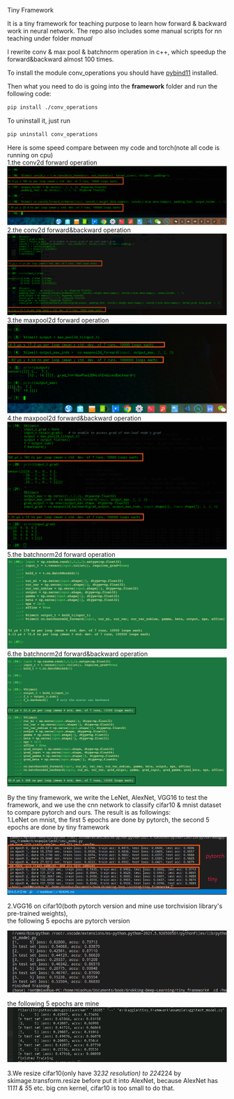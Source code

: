 Tiny Framework

It is a tiny framework for teaching purpose to learn how forward & backward work in neural network.
The repo also includes some manual scripts for nn teaching under folder *manual*

I rewrite conv & max pool & batchnorm operation in c++, which speedup the forward&backward almost 100 times.

To install the module conv_operations you should have [pybind11](https://github.com/pybind/pybind11/tree/stable) installed.

Then what you need to do is going into the **framework** folder and run the following code:

```sh
pip install ./conv_operations
```
To uninstall it, just run  
```sh
pip uninstall conv_operations
```

Here is some speed compare between my code and torch(note all code is running on cpu)  
1.the conv2d forward operation  
![the conv2d forward operation](pic/conv2d_forward_opt_running_time.png)  
2.the conv2d forward&backward operation  
![the conv2d forward&backward operation](pic/conv2d_forward_and_backward_opt_running_time.png)  
3.the maxpool2d forward operation  
![the maxpool2d forward operation](pic/maxpool2d_forward_running_time.png)  
4.the maxpool2d forward&backward operation  
![the maxpool2d forward&backward operation](pic/maxpool2d_forward_and_backward_opt_running_time.png)  
5.the batchnorm2d forward operation  
![the batchnorm2d forward operation](pic/batchnorm2d_forward_opt_running_time.png)  
6.the batchnorm2d forward&backward operation  
![the batchnorm2d forward&backward operation](pic/batchnorm2d_forward_and_backward_opt_running_time.png)  

By the tiny framework, we write the LeNet, AlexNet, VGG16 to test the framework, and we use the cnn network to classify cifar10 & mnist dataset to compare pytorch and ours. The result is as followings:  
1.LeNet on mnist, the first 5 epochs are done by pytorch, the second 5 epochs are done by tiny framework  

![lenet on mnist](pic/lenet_on_mnist.png)  

2.VGG16 on cifar10(both pytorch version and mine use torchvision library's pre-trained weights),  
the following 5 epochs are pytorch version  
  
![pytorch vgg on cifar10](pic/vgg_on_cifar10_pytorch.png)  
  
the following 5 epochs are mine  
![tiny framework vgg on cifar10](pic/vgg_on_cifar10_tiny.png)  



3.We resize cifar10(only have 32*32 resolution) to 224*224 by skimage.transform.resize before put it into AlexNet, because AlexNet has 11*11 & 5*5 etc. big cnn kernel, cifar10 is too small to do that.  


